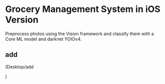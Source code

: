 # Grocery Management System in iOS Version


Preprocess photos using the Vision framework and classify them with a Core ML model and darknet YOlOv4.

## add
(Desktop/add

)

